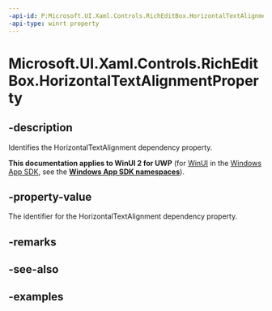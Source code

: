 ```yaml
---
-api-id: P:Microsoft.UI.Xaml.Controls.RichEditBox.HorizontalTextAlignmentProperty
-api-type: winrt property
---
```


<!-- Property syntax.
public DependencyProperty HorizontalTextAlignmentProperty { get; }
-->

# Microsoft.UI.Xaml.Controls.RichEditBox.HorizontalTextAlignmentProperty

## -description

Identifies the HorizontalTextAlignment dependency property.

**This documentation applies to WinUI 2 for UWP** (for [WinUI](/windows/apps/winui/winui3/) in the [Windows App SDK](/windows/apps/windows-app-sdk/), see the **[Windows App SDK namespaces](/windows/windows-app-sdk/api/winrt/)**).

## -property-value

The identifier for the HorizontalTextAlignment dependency property.

## -remarks

## -see-also

## -examples

